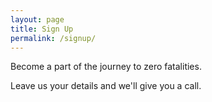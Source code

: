 ```yaml
---
layout: page
title: Sign Up
permalink: /signup/
---
```


Become a part of the journey to zero fatalities.

Leave us your details and we'll give you a call.
